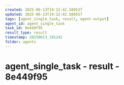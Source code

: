 ```yaml
---
created: 2025-06-13T19:12:42.580537
updated: 2025-06-13T19:12:42.580557
tags: [agent_single_task, result, agent-output]
agent_id: agent_single_task
task_id: 8e449f95
result_type: result
timestamp: 20250613_191242
folder: agents
---
```


# agent_single_task - result - 8e449f95

